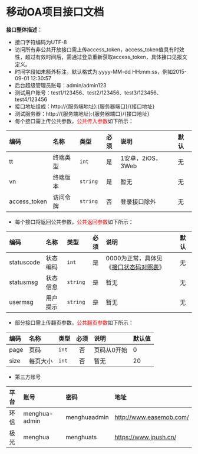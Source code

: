 # 移动OA项目接口文档

**接口整体描述：**

* 接口字符编码为UTF-8
* 访问所有非公共开放接口需上传access_token，access_token值具有时效性，超过有效时间后，需通过登录重新获取access_token，具体接口见报文定义。
* 时间字段如未额外标注，默认格式为:yyyy-MM-dd HH:mm:ss，例如2015-09-01 12:30:57
* 后台超级管理员账号：admin/admin123
* 测试用户账号：test1/123456、test2/123456、test3/123456、test4/123456
* 接口地址组成：http://{服务端地址}:{服务器端口}/{接口地址}
* 测试服务器：http://{服务端地址}:{服务器端口}/{接口地址}
* 每个接口需上传公共参数，<font color=red>公共传入参数</font>如下所示：

|编码|名称|类型|必须|说明|默认|
|:---|:---|:---|:--:|:---|:-----|
|tt|终端类型|<code>int</code>|是|1安卓，2iOS，3Web|无|
|vn|终端版本|<code>string</code>|是|暂无|无|
|access_token|访问令牌|<code>string</code>|否|登录接口除外|无|
* 每个接口将返回公共参数，<font color=red>公共返回参数</font>如下所示：

|编码|名称|类型|必须|说明|默认|
|:---|:---|:---|:--:|:---|:-----|
|statuscode|状态编码|<code>int</code>|是|0000为正常，具体见《[接口状态码对照表](STATUSCODE.md)》|无|
|statusmsg|状态信息|<code>string</code>|是|暂无|无|
|usermsg|用户提示|<code>string</code>|是|暂无|无|
* 部分接口需上传翻页参数，<font color=red>公共翻页参数</font>如下所示：

|编码|名称|类型|必须|说明|默认值|
|:---|:---|:---|:--:|:---|:-----|
|page|页码|<code>int</code>|否|页码从0开始|0|
|size|每页大小|<code>int</code>|否|暂无|20|

* 第三方账号

|平台|账号|密码|地址|
|:---|:---|:---|:---|
|环信|menghua-admin|menghuaadmin|http://www.easemob.com/|
|极光|menghua|menghuats|https://www.jpush.cn/|

